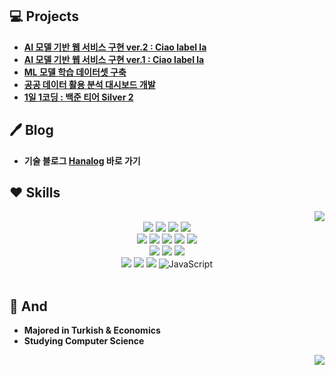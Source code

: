 ## :computer: Projects
- **[AI 모델 기반 웹 서비스 구현  ver.2 : Ciao label la](https://github.com/hanna-joo/PJT_Ciaolabella2)**
- **[AI 모델 기반 웹 서비스 구현  ver.1 : Ciao label la](https://github.com/hanna-joo/PJT_Ciaolabella1)**
- **[ML 모델 학습 데이터셋 구축](https://github.com/hanna-joo/PJT_SeoulBike)**
- **[공공 데이터 활용 분석 대시보드 개발](https://github.com/hanna-joo/PJT_SeoulLibrary)**
- **[1일 1코딩 : 백준 티어 Silver 2](https://github.com/hanna-joo/Self_Coding)**


## :pen: Blog
- **기술 블로그 [Hanalog](https://hanalog.github.io/) 바로 가기**


## :heart: Skills
<img src="http://mazassumnida.wtf/api/v2/generate_badge?boj=codcod" align="right" link="https://solved.ac/codcod">


<div align="center">
    <br>
    <img src="https://img.shields.io/badge/Python-3766AB.svg?style=flat&logo=Python&logoColor=white"/>
    <img src="https://img.shields.io/badge/MySQL-4479A1?style=flat&logo=mysql&logoColor=white"/> 
    <img src="https://img.shields.io/badge/MongoDB-47A248?style=flat&logo=mongodb&logoColor=white"/> 
    <img src="https://img.shields.io/badge/Redis-DC382D?style=flat&logo=redis&logoColor=white"/> 
    <br>
    <img src="https://img.shields.io/badge/Spark-E25A1C.svg?style=flat&logo=apache-spark&logoColor=white"/> 
    <img src="https://img.shields.io/badge/Hadoop-66CCFF?style=flat&logo=apache-hadoop&logoColor=black"/> 
    <img src="https://img.shields.io/badge/Elasticsearch-005571?style=flat&logo=elasticsearch&logoColor=white"/> 
    <img src="https://img.shields.io/badge/Kafka-231F20?style=flat&logo=apache-kafka&logoColor=white"/> 
    <img src="https://img.shields.io/badge/Airflow-017CEE?style=flat&logo=apache-airflow&logoColor=white"/> 
    <br>
    <img src="https://img.shields.io/badge/Kibana-005571?style=flat&logo=kibana&logoColor=white"/> 
    <img src="https://img.shields.io/badge/Streamlit-FF4B4B?style=flat&logo=streamlit&logoColor=white"/> 
    <img src="https://img.shields.io/badge/Plotly-3F4F75?style=flat&logo=plotly&logoColor=white"/> 
    <br>
    <img src ="https://img.shields.io/badge/AWS EC2-FF9900.svg?&style=flat&logo=amazon-ec2&logoColor=white"/> 
    <img src ="https://img.shields.io/badge/Ubuntu-E95420?&style=flat&logo=ubuntu&logoColor=white"/> 
    <img src ="https://img.shields.io/badge/Django-092E20.svg?&style=flat&logo=Django&logoColor=white"/> 
    <img alt="JavaScript" src ="https://img.shields.io/badge/JavaScript-F7DF1E?&style=flat&logo=javascript&logoColor=white"/>
    <br><br>
</div>


## :muscle: And
- **Majored in Turkish & Economics**
- **Studying Computer Science**



<div align="center">
<img src="https://hits.seeyoufarm.com/api/count/incr/badge.svg?url=https%3A%2F%2Fgithub.com%2Fhanna-joo%2Fhit-counter&count_bg=%23F1C50C&title_bg=%23555555&icon=furrynetwork.svg&icon_color=%23F1C50C&title=hits&edge_flat=false" align="right">
</div>
